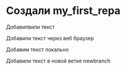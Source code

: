 ﻿# Создали my_first_repa

Добавилвили текст

Добавили текст через веб браузер

Добавим текст локально

Добавили текст в новой ветке newbranch